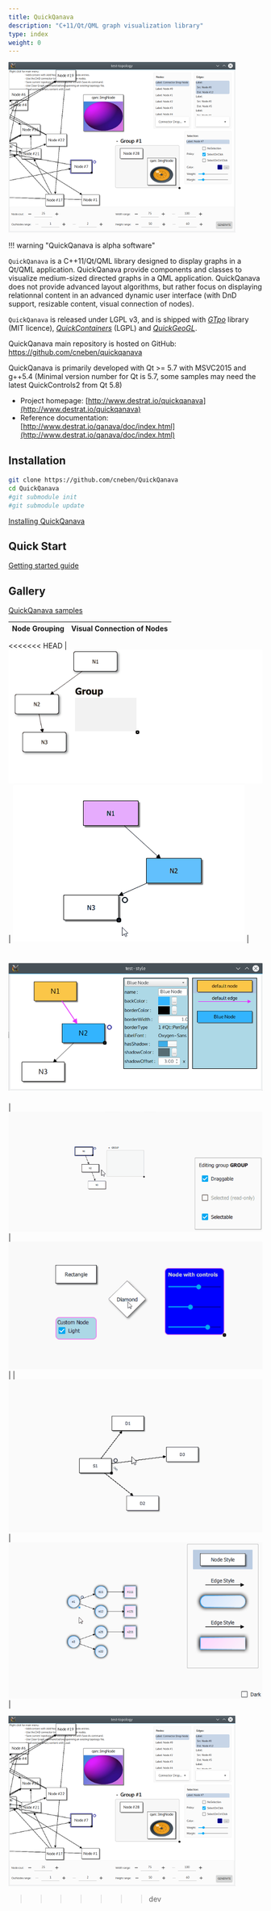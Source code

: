 ```yaml
---
title: QuickQanava
description: "C+11/Qt/QML graph visualization library"
type: index
weight: 0
---
```


![home](images/home.png)

!!! warning "QuickQanava is alpha software" 

`QuickQanava` is a C++11/Qt/QML library designed to display graphs in a Qt/QML application. QuickQanava provide components and classes to visualize medium-sized directed graphs in a QML application. QuickQanava does not provide advanced layout algorithms, but rather focus on displaying relationnal content in an advanced dynamic user interface (with DnD support, resizable content, visual connection of nodes).

`QuickQanava` is released under LGPL v3, and is shipped with *[GTpo](https://github.com/cneben/GTpo)* library (MIT licence), *[QuickContainers](https://github.com/cneben/QuickQanava/tree/master/QuickContainers)* (LGPL) and *[QuickGeoGL](https://github.com/cneben/QuickQanava/tree/master/QuickGeoGL)*.

QuickQanava main repository is hosted on GitHub: https://github.com/cneben/quickqanava

QuickQanava is primarily developed with Qt >= 5.7 with MSVC2015 and g++5.4 (Minimal version number for Qt is 5.7, some samples may need the latest QuickControls2 from Qt 5.8)

+ Project homepage: [http://www.destrat.io/quickqanava](http://www.destrat.io/quickqanava)
+ Reference documentation: [http://www.destrat.io/qanava/doc/index.html](http://www.destrat.io/qanava/doc/index.html)

## Installation

```sh
git clone https://github.com/cneben/QuickQanava
cd QuickQanava
#git submodule init
#git submodule update
```

[Installing QuickQanava](installation.md)

## Quick Start

[Getting started guide](gettingstarted.md)

## Gallery

[QuickQanava samples](samples.md)

| Node Grouping                | Visual Connection of Nodes         | 
| :---:                       | :---:             | 
<<<<<<< HEAD
| ![groups](images/groups-overview.gif) | ![connector](images/visual-node-connector.gif) | 

![styles](images/style.png)
=======
| ![groups](images/sample-groups.gif) | ![connector](images/sample-nodes.gif) | 
| ![connector](images/sample-connector.gif) | ![styles](images/sample-styles.gif) | 

![styles](images/topology.png)
>>>>>>> dev



